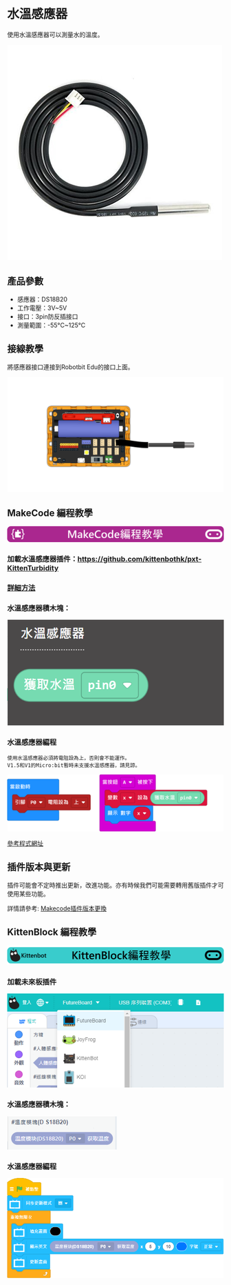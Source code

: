 # 水溫感應器

使用水溫感應器可以測量水的溫度。

![](./images/watertemp1.jpg)

## 產品參數

- 感應器：DS18B20
- 工作電壓：3V~5V
- 接口：3pin防反插接口
- 測量範圍：-55°C~125°C

## 接線教學

將感應器接口連接到Robotbit Edu的接口上面。

![](./images/watertemp_wire.png)

## MakeCode 編程教學

![](./PWmodules/images/mcbanner.png)

### 加載水溫感應器插件：https://github.com/kittenbothk/pxt-KittenTurbidity

### [詳細方法](../Makecode/powerBrickMC)

### 水溫感應器積木塊：

![](./images/watertemp2.png)

### 水溫感應器編程

    使用水溫感應器必須將電阻設為上，否則會不能運作。
    V1.5和V1的Micro:bit暫時未支援水溫感應器，請見諒。

![](./images/watertemp_code.png)

[參考程式網址](https://makecode.microbit.org/_CA4EcbK879x2)

## 插件版本與更新

插件可能會不定時推出更新，改進功能。亦有時候我們可能需要轉用舊版插件才可使用某些功能。

詳情請參考: [Makecode插件版本更換](../Makecode/makecode_extensionUpdate)

## KittenBlock 編程教學

![](./PWmodules/images/kbbanner.png)

### 加載未來板插件

![](./images/futureboard_ext.png)

### 水溫感應器積木塊：

![](./images/watertemp_kb.png)

### 水溫感應器編程

![](./images/watertemp_code_kb.png)